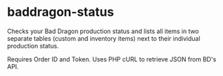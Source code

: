 # baddragon-status
Checks your Bad Dragon production status and lists all items in two separate tables (custom and inventory items) next to their individual production status.

Requires Order ID and Token. Uses PHP cURL to retrieve JSON from BD's API.
